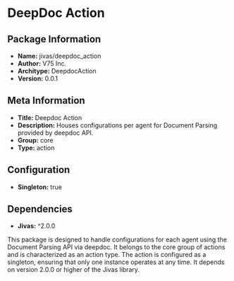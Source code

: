 # DeepDoc Action

## Package Information

- **Name:** jivas/deepdoc_action
- **Author:** V75 Inc.
- **Architype:** DeepdocAction
- **Version:** 0.0.1

## Meta Information

- **Title:** Deepdoc Action
- **Description:** Houses configurations per agent for Document Parsing provided by deepdoc API.
- **Group:** core
- **Type:** action

## Configuration

- **Singleton:** true

## Dependencies

- **Jivas:** ^2.0.0

This package is designed to handle configurations for each agent using the Document Parsing API via deepdoc. It belongs to the core group of actions and is characterized as an action type. The action is configured as a singleton, ensuring that only one instance operates at any time. It depends on version 2.0.0 or higher of the Jivas library.